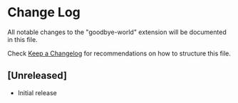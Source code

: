 # Change Log
All notable changes to the "goodbye-world" extension will be documented in this file.

Check [Keep a Changelog](http://keepachangelog.com/) for recommendations on how to structure this file.

## [Unreleased]
- Initial release